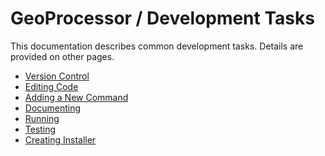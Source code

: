 # GeoProcessor / Development Tasks #

This documentation describes common development tasks.
Details are provided on other pages.

*   [Version Control](version-control.md)
*   [Editing Code](editing.md)
*   [Adding a New Command](add-command.md)
*   [Documenting](documenting.md)
*   [Running](running.md)
*   [Testing](testing.md)
*   [Creating Installer](creating-installer.md)
